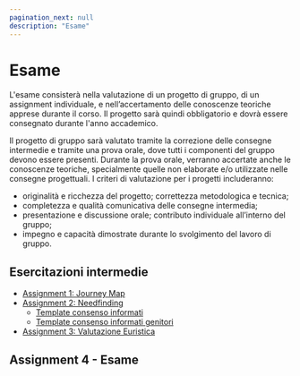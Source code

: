 ```yaml
---
pagination_next: null
description: "Esame"
---
```


# Esame

L'esame consisterà nella valutazione di un progetto di gruppo, di un assignment individuale, e nell’accertamento delle conoscenze teoriche apprese durante il corso. Il progetto sarà quindi obbligatorio e dovrà essere consegnato durante l'anno accademico.

Il progetto di gruppo sarà valutato tramite la correzione delle consegne intermedie e tramite una prova orale, dove tutti i componenti del gruppo devono essere presenti. Durante la prova orale, verranno accertate anche le conoscenze teoriche, specialmente quelle non elaborate e/o utilizzate nelle consegne progettuali. I criteri di valutazione per i progetti includeranno: 
- originalità e ricchezza del progetto; correttezza metodologica e tecnica; 
- completezza e qualità comunicativa delle consegne intermedia; 
- presentazione e discussione orale; contributo individuale all’interno del gruppo; 
- impegno e capacità dimostrate durante lo svolgimento del lavoro di gruppo.

## Esercitazioni intermedie

- [Assignment 1: Journey Map](https://elite.polito.it/2025-benesseredigitale-materials/assignments/A1-journeymap.pdf)
- [Assignment 2: Needfinding](https://elite.polito.it/2025-benesseredigitale-materials/assignments/A2-needfinding.pdf)
    - [Template consenso informati](https://docs.google.com/document/d/16PhEKEeyu-0HlloUAvDmACATgraXu3KnGjv7BxPI8AM/edit?tab=t.0)   
    - [Template consenso informati genitori](https://docs.google.com/document/d/16RK4r2BfUzgAJRO17VAkGoeE_-zKioSi0xiuCFbiGPI/edit?tab=t.0)   
- [Assignment 3: Valutazione Euristica](https://elite.polito.it/2025-benesseredigitale-materials/assignments/A3-heuristic-eval.pdf)

## Assignment 4 - Esame

